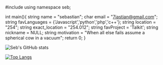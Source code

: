 
#include<iostream>
using namespace seb;
	
int main(){
	string name = "sebastian";
	char email = "7iastian@gmail.com";
	string favLanguages = {'Javascript','python','php','c++'};
	string location = "254";
	string exact_location = "254.012";
	string favProject = 'Talkit';
	string nickname = NULL;
        string motivation = "When all else fails assume a spherical cow in a vacuum";
	return 0;
}


![Seb's GitHub stats](https://github-readme-stats.vercel.app/api?username=astianmuchui&theme=merko)

[![Top Langs](https://github-readme-stats.vercel.app/api/top-langs/?username=astianmuchui&langs_count=10&layout=compact&theme=merko)](https://github.com/anuraghazra/github-readme-stats)
